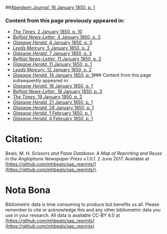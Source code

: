 ##[*Aberdeen Journal*, 16 January 1850, p. 1](https://mhbeals.github.io/sap_html/Aberdeen-Journal/Aberdeen-Journal-16-January-1850-p-1)

### Content from this page previously appeared in:
+ [*The Times*, 2 January 1850, p. 10](https://mhbeals.github.io/sap_html/The-Times/The-Times-2-January-1850-p-10)
+ [*Belfast News-Letter*, 4 January 1850, p. 3](https://mhbeals.github.io/sap_html/Belfast-News-Letter/Belfast-News-Letter-4-January-1850-p-3)
+ [*Glasgow Herald*, 4 January 1850, p. 3](https://mhbeals.github.io/sap_html/Glasgow-Herald/Glasgow-Herald-4-January-1850-p-3)
+ [*Leeds Mercury*, 5 January 1850, p. 2](https://mhbeals.github.io/sap_html/Leeds-Mercury/Leeds-Mercury-5-January-1850-p-2)
+ [*Glasgow Herald*, 7 January 1850, p. 3](https://mhbeals.github.io/sap_html/Glasgow-Herald/Glasgow-Herald-7-January-1850-p-3)
+ [*Belfast News-Letter*, 11 January 1850, p. 3](https://mhbeals.github.io/sap_html/Belfast-News-Letter/Belfast-News-Letter-11-January-1850-p-3)
+ [*Glasgow Herald*, 11 January 1850, p. 1](https://mhbeals.github.io/sap_html/Glasgow-Herald/Glasgow-Herald-11-January-1850-p-1)
+ [*Leeds Mercury*, 12 January 1850, p. 2](https://mhbeals.github.io/sap_html/Leeds-Mercury/Leeds-Mercury-12-January-1850-p-2)
+ [*Glasgow Herald*, 14 January 1850, p. 1](https://mhbeals.github.io/sap_html/Glasgow-Herald/Glasgow-Herald-14-January-1850-p-1)### Content from this page subsequently appeared in:
+ [*Glasgow Herald*, 18 January 1850, p. 1](https://mhbeals.github.io/sap_html/Glasgow-Herald/Glasgow-Herald-18-January-1850-p-1)
+ [*Belfast News-Letter*, 18 January 1850, p. 3](https://mhbeals.github.io/sap_html/Belfast-News-Letter/Belfast-News-Letter-18-January-1850-p-3)
+ [*The Times*, 19 January 1850, p. 2](https://mhbeals.github.io/sap_html/The-Times/The-Times-19-January-1850-p-2)
+ [*Glasgow Herald*, 21 January 1850, p. 1](https://mhbeals.github.io/sap_html/Glasgow-Herald/Glasgow-Herald-21-January-1850-p-1)
+ [*Glasgow Herald*, 28 January 1850, p. 1](https://mhbeals.github.io/sap_html/Glasgow-Herald/Glasgow-Herald-28-January-1850-p-1)
+ [*Glasgow Herald*, 1 February 1850, p. 1](https://mhbeals.github.io/sap_html/Glasgow-Herald/Glasgow-Herald-1-February-1850-p-1)
+ [*Glasgow Herald*, 4 February 1850, p. 1](https://mhbeals.github.io/sap_html/Glasgow-Herald/Glasgow-Herald-4-February-1850-p-1)
                    
# Citation: 

Beals. M. H. *Scissors and Paste Database: A Map of Reprinting and Reuse in the Anglophone Newspaper Press v.1.0.1.* 2 June 2017. Available at [https://github.com/mhbeals/sap_reprints/](https://github.com/mhbeals/sap_reprints/). 
                    
# Nota Bona

Bibliometric data is time consuming to produce but benefits us all. Please remember to cite or acknowledge this and any other bibliometric data you use in your research. All data is available CC-BY 4.0 at [https://github.com/mhbeals/sap_reprints](https://github.com/mhbeals/sap_reprints)